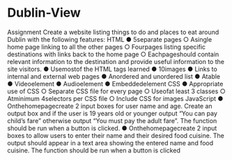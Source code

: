 # Dublin-View
Assignment
 Create a website listing things to do and places to eat around Dublin with the following features:
 HTML
 ● 5separate pages
 ○ Asingle home page linking to all the other pages
 ○ Fourpages listing specific destinations with links back to the home page
 ○ Eachpageshould contain relevant information to the destination and provide useful
 information to the site visitors.
 ● Usemostof the HTML tags learned
 ● 10images
 ● Links to internal and external web pages
 ● Anordered and unordered list
 ● Atable
 ● Videoelement
 ● Audioelement
 ● Embeddedelement
 CSS
 ● Appropriate use of CSS
 ○ Separate CSS file for every page
 ○ Useofat least 3 classes
 ○ Atminimum 4selectors per CSS file
 ○ Include CSS for images
 JavaScript
 ● Onthehomepagecreate 2 input boxes for user name and age. Create an output box and if the
 user is 19 years old or younger output “You can pay child’s fare” otherwise output “You must pay the
 adult fare”. The function should be run when a button is clicked.
 ● Onthehomepagecreate 2 input boxes to allow users to enter their name and their desired food
 cuisine. The output should appear in a text area showing the entered name and food cuisine. The
 function should be run when a button is clicked
